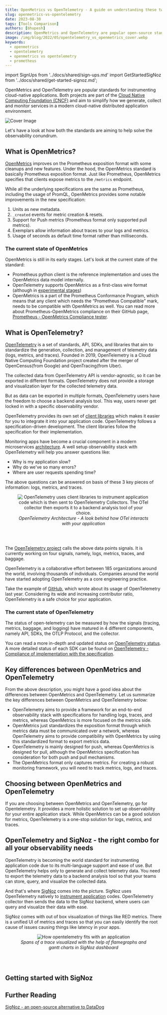 ```yaml
---
title: OpenMetrics vs OpenTelemetry - A guide on understanding these two specifications
slug: openmetrics-vs-opentelemetry
date: 2023-08-30
tags: [Tools Comparison]
authors: [bhupesh]
description: OpenMetrics and OpenTelemetry are popular open-source standards for generating telemetry data from application code. While OpenTelemetry can be used for logs, metrics, and traces, OpenMetrics is focused on generating metrics at scale from...
image: /img/blog/2022/05/opentelemetry_vs_openmetrics_cover.webp
keywords:
  - openmetrics
  - opentelemetry
  - openmetrics vs opentelemetry
  - prometheus
---
```


<head>
  <link rel="canonical" href="https://signoz.io/blog/openmetrics-vs-opentelemetry/"/>
</head>

import SignUps from '../docs/shared/sign-ups.md'
import GetStartedSigNoz from '../docs/shared/get-started-signoz.md';


OpenMetrics and OpenTelemetry are popular standards for instrumenting cloud-native applications. Both projects are part of the <a href = "https://cncf.io/" rel="noopener noreferrer nofollow" target="_blank">Cloud Native Computing Foundation (CNCF)</a> and aim to simplify how we generate, collect and monitor services in a modern cloud-native distributed application environment.


<!--truncate-->

![Cover Image](/img/blog/2022/05/opentelemetry_vs_openmetrics_cover.webp)

Let's have a look at how both the standards are aiming to help solve the observability conundrum.


## What is OpenMetrics?

<a href = "https://github.com/OpenObservability/OpenMetrics" rel="noopener noreferrer nofollow" target="_blank">OpenMetrics</a> improves on the Prometheus exposition format with some cleanups and new features. Under the hood, the OpenMetrics standard is basically Prometheus exposition format. Just like Prometheus, OpenMetrics specifies that clients expose metrics to the `/metrics` endpoint.

While all the underlying specifications are the same as Prometheus, including the usage of PromQL, OpenMetrics provides some notable improvements in the new specification:

1. Units as new metadata.
2. `_created` events for metric creation & resets.
3. Support for Push metrics (Prometheus format only supported pull metrics).
4. Exemplars allow information about traces to your logs and metrics.
5. Usage of seconds as default time format rather than milliseconds.

### The current state of OpenMetrics

OpenMetrics is still in its early stages. Let's look at the current state of the standard:

- Prometheus python client is the reference implementation and uses the OpenMetrics data model internally.
- OpenTelemetry supports OpenMetrics as a first-class wire format (although in <a href = "https://opentelemetry.io/docs/specs/otel/compatibility/openmetrics/" rel="noopener noreferrer nofollow" target="_blank">experimental stages</a>)
- OpenMetrics is a part of the Prometheus Conformance Program, which means that any client which needs the “Prometheus Compatible” mark, needs to be compatible with OpenMetrics as well. You can read more about Prometheus-OpenMetrics compliance on their GitHub page, <a href = "https://github.com/prometheus/compliance/tree/main/openmetrics" rel="noopener noreferrer nofollow" target="_blank">Prometheus - OpenMetrics Compliance tester</a>.


## What is OpenTelemetry?

<a href = "https://opentelemetry.io/" rel="noopener noreferrer nofollow" target="_blank">OpenTelemetry</a> is a set of standards, API, SDKs, and libraries that aim to standardize the generation, collection, and management of telemetry data (logs, metrics, and traces). Founded in 2019, OpenTelemetry is a Cloud Native Computing Foundation project created after the merger of OpenCensus(from Google) and OpenTracing(from Uber).

The collected data from OpenTelemetry API is vendor-agnostic, so it can be exported in different formats. OpenTelemetry does not provide a storage and visualization layer for the collected telemetry data. 

But as data can be exported in multiple formats, OpenTelemetry users have the freedom to choose a backend analysis tool. This way, users never get locked in with a specific observability vendor.

<SignUps />

OpenTelemetry provides its own set of <a href = "https://opentelemetry.io/docs/instrumentation/" rel="noopener noreferrer nofollow" target="_blank">client libraries</a> which makes it easier for you to integrate it into your application code. OpenTelemetry follows a specification-driven development. The client libraries follow the specification for their implementation.

Monitoring apps have become a crucial component in a modern microservices [architecture](https://signoz.io/blog/opentelemetry-architecture/). A well setup observability stack with OpenTelemetry will help you answer questions like:

- Why is my application slow?
- Why do we've so many errors?
- Where are user requests spending time?

The above questions can be answered on basis of these 3 key pieces of information: logs, metrics, and traces.

<figure data-zoomable align='center'>
    <img src="/img/blog/2022/05/opentelemetry_pipeline_light.webp" alt="OpenTelemetry uses client libraries to instrument application code which is then sent to OpenTelemetry Collectors. The OTel collector then exports it to a backend analysis tool of your choice."/>
    <figcaption><i>OpenTelemetry Architecture - A look behind how OTel interacts with your application</i></figcaption>
</figure>

<br></br>

The [OpenTelemetry project](https://signoz.io/blog/opentelemetry-apm/) calls the above data points signals. It is currently working on four signals, namely, logs, metrics, traces, and baggage.

OpenTelemetry is a collaborative effort between 185 organizations around the world, involving thousands of individuals. Companies around the world have started adopting OpenTelemetry as a core engineering practice.

Take the example of <a href = "https://github.blog/2021-05-26-why-and-how-github-is-adopting-opentelemetry/" rel="noopener noreferrer nofollow" target="_blank">GitHub</a>, which wrote about its usage of OpenTelemetry last year. Considering its wide and increasing contributor ratio, OpenTelemetry is a safe choice for your application.

### The current state of OpenTelemetry

The status of open-telemetry can be measured by how the signals (tracing, metrics, baggage, and logging) have matured in 4 different components, namely API, SDKs, the OTLP Protocol, and the collector.

You can read a more in-depth and updated status on <a href = "https://opentelemetry.io/status/" rel="noopener noreferrer nofollow" target="_blank">OpenTelemetry status</a>. A more detailed status of each SDK can be found on <a href = "https://github.com/open-telemetry/opentelemetry-specification/blob/main/spec-compliance-matrix.md" rel="noopener noreferrer nofollow" target="_blank">OpenTelemetry - Compliance of implementation with the specification</a>.

## Key differences between OpenMetrics and OpenTelemetry

From the above description, you might have a good idea about the differences between OpenMetrics and OpenTelemetry. Let us summarize the key differences between OpenMetrics and OpenTelemetry below:

- OpenTelemetry aims to provide a framework for an end-to-end observability stack with specifications for handling logs, traces, and metrics, whereas OpenMetrics is more focused on the metrics side.
- OpenMetrics just standardizes the exposition format through which metrics data must be communicated over a network, whereas OpenTelemetry aims to provide compatibility with OpenMetrics by using this standardized format to export metrics data.
- OpenTelemetry is mainly designed for push, whereas OpenMetrics is designed for pull, although the OpenMetrics specification has consideration for both push and pull mechanisms.
- The OpenMetrics format only captures metrics. For creating a robust monitoring framework, you will need to track metrics, logs, and traces.

## Choosing between OpenMetrics and OpenTelemetry

If you are choosing between OpenMetrics and OpenTelemetry, go for Opentelemetry. It provides a more holistic solution to set up observability for your entire application stack. While OpenMetrics can be a good solution for metrics, OpenTelemetry is a one-stop solution for logs, metrics, and traces.

## OpenTelemetry and SigNoz - the right combo for all your observability needs

OpenTelemetry is becoming the world standard for instrumenting application code due to its multi-language support and ease of use. But OpenTelemetry helps only to generate and collect telemetry data. You need to export the telemetry data to a backend analysis tool so that your teams can store, query, and visualize the collected data.

And that's where [SigNoz](https://signoz.io/) comes into the picture. SigNoz uses OpenTelemetry natively to [instrument application](https://signoz.io/docs/instrumentation/) codes. OpenTelemetry collector then sends the data to the SigNoz backend, where users can query and visualize their data with ease.

SigNoz comes with out of box visualization of things like RED metrics. There is a unified UI of metrics and traces so that you can easily identify the root cause of issues causing things like latency in your apps.


<figure data-zoomable align='center'>
    <img src="/img/blog/common/signoz_flamegraphs.webp" alt="How opentelemetry fits with an application"/>
    <figcaption><i>Spans of a trace visualized with the help of flamegraphs and gantt charts in SigNoz dashboard</i></figcaption>
</figure>

<br></br>

## Getting started with SigNoz

<GetStartedSigNoz />


## Further Reading

[SigNoz - an open-source alternative to DataDog](https://signoz.io/blog/open-source-datadog-alternative/)